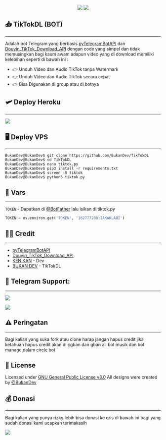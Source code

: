 <p align="center"><a href="https://github.com/BukanDev/TikTokDL/fork"><img src="https://img.shields.io/github/forks/BukanDev/TikTokDL?color=yellow&label=FORK&logo=github&style=plastic"/></a>
<a href="https://github.com/BukanDev/TikTokDL/stars"><img src="https://img.shields.io/github/stars/kenkansaja/kenkansaja?color=green&label=STARS&logo=github&style=plastic"/></a></p>
  
## 📥 TikTokDL (BOT)
___

Adalah bot Telegram yang berbasis [pyTelegramBotAPI](https://github.com/eternnoir/pyTelegramBotAPI) dan [Douyin_TikTok_Download_API](https://github.com/Evil0ctal/Douyin_TikTok_Download_API) dengan code yang simpel dan tidak memusingkan bagi kaum awam adapun video yang di download memiliki kelebihan seperti di bawah ini : 

- 👉 Unduh Video dan Audio TikTok tanpa Watermark
- 👉 Unduh Video dan Audio TikTok secara cepat
- 👉 Bisa Digunakan di group atau di botnya

## 🛩️ Deploy Heroku
___

<a href="https://heroku.com/deploy?template=https://github.com/BukanDev/TikTokDL"><img src="https://img.shields.io/badge/BUAT DIHEROKU-blue?style=for-the-badge&logo=heroku"/></a>

## 🖥️ Deploy VPS
___

```console
BukanDev@BukanDev$ git clone https://github.com/BukanDev/TikTokDL
BukanDev@BukanDev$ cd TikTokDL
BukanDev@BukanDev$ nano tiktok.py 
BukanDev@BukanDev$ pip3 install -r requirements.txt
BukanDev@BukanDev$ screen -S tiktok
BukanDev@BukanDev$ python3 tiktok.py
```

## 📃 Vars
___

`TOKEN` - Dapatkan di [@BotFather](https://t.me/BotFather) lalu isikan di tiktok.py 
```python
TOKEN = os.environ.get('TOKEN', '162777288:IAKAKLAOI')
```
## 🧑‍✈️ Credit
___

- [pyTelegramBotAPI](https://github.com/eternnoir/pyTelegramBotAPI)
- [Douyin_TikTok_Download_API](https://github.com/Evil0ctal/Douyin_TikTok_Download_API)
- [KEN KAN](https://github.com/jokokendi) - Dev
- [BUKAN DEV](https://github.com/BukanDev) - TikTokDL


## 💌 Telegram Support:
___

<a href="https://t.me/aruna_mutual"><img src="https://img.shields.io/badge/ARUNA-black?style=for-the-badge&logo=Telegram"/></a>

<a href="https://t.me/PrimeSupportGroup"><img src="https://img.shields.io/badge/PRIME-black?style=for-the-badge&logo=Telegram"/></a>

## ⚠️ Peringatan
___

Bagi kalian yang suka fork atau clone harap jangan hapus credit jika ketahuan hapus credit akan di cgban dan gban all bot musik dan bot manage dalam circle bot

## 📑 License
Licensed under [GNU General Public License v3.0](https://github.com/BukanDev/TikTokDL/blob/main/LICENSE) All designs were created by [@BukanDev](https://github.com/BukanDev)


## 💰 Donasi
___
Bagi kalian yang punya rizky lebih bisa donasi ke qris di bawah ini bagi yang sudah donasi kami ucapkan terimakasih

<img src="https://telegra.ph/file/5e4548a4b687780932c36.jpg"/>
